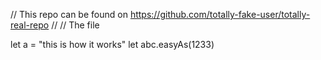 // This repo can be found on https://github.com/totally-fake-user/totally-real-repo
//
// The file 

let a = "this is how it works"
let abc.easyAs(1233)